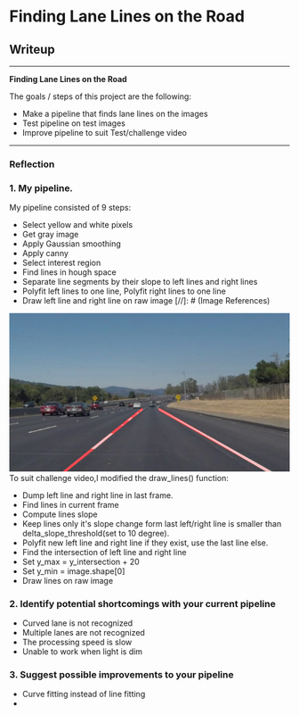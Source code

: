 # **Finding Lane Lines on the Road** 

## Writeup

---

**Finding Lane Lines on the Road**

The goals / steps of this project are the following:
* Make a pipeline that finds lane lines on the images
* Test pipeline on test images
* Improve pipeline to suit Test/challenge video

---

### Reflection

### 1. My pipeline. 

My pipeline consisted of 9 steps: 
* Select yellow and white pixels
* Get gray image
* Apply Gaussian smoothing
* Apply canny
* Select interest region
* Find lines in hough space
* Separate line segments by their slope to left lines and right lines
* Polyfit left lines to one line, Polyfit right lines to one line
* Draw left line and right line on raw image
[//]: # (Image References)

[image1]: ./test_images_output/solidWhiteCurve_weighted.jpg "White Curve"
[image2]: ./test_images_output/solidWhiteRight_weighted.jpg "White right"
[image3]: ./test_images_output/solidYellowCurve2_weighted.jpg "Yellow Curve"
![alt text][image1]
To suit challenge video,I modified the draw_lines() function:
* Dump left line and right line in last frame.
* Find lines in current frame
* Compute lines slope
* Keep lines only it's slope change form last left/right line is smaller than delta_slope_threshold(set to 10 degree).
* Polyfit new left line and right line if they exist, use the last line else.
* Find the intersection of left line and right line
* Set y_max = y_intersection + 20
* Set y_min = image.shape[0]
* Draw lines on raw image


### 2. Identify potential shortcomings with your current pipeline

* Curved lane is not recognized
* Multiple lanes are not recognized
* The processing speed is slow
* Unable to work when light is dim

### 3. Suggest possible improvements to your pipeline

* Curve fitting instead of line fitting
* 

